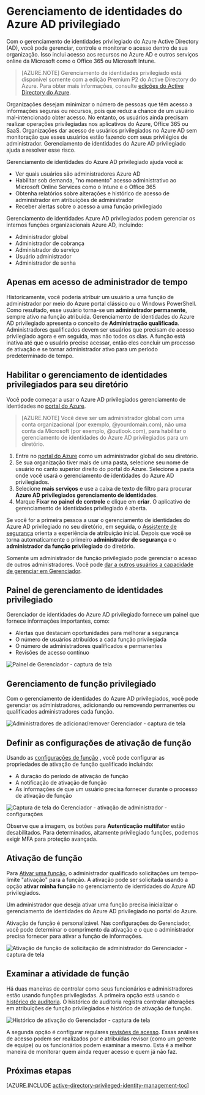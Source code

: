 <properties
    pageTitle="Gerenciamento de identidades do Azure AD privilegiado | Microsoft Azure"
    description="Um tópico que explica o que é gerenciamento de identidades do Azure AD privilegiados e como usar o Gerenciador para melhorar a segurança de nuvem."
    services="active-directory"
    documentationCenter=""
    authors="kgremban"
    manager="femila"
    editor=""/>

<tags
    ms.service="active-directory"
    ms.workload="identity"
    ms.tgt_pltfrm="na"
    ms.devlang="na"
    ms.topic="article"
    ms.date="09/16/2016"
    ms.author="kgremban"/>

# <a name="azure-ad-privileged-identity-management"></a>Gerenciamento de identidades do Azure AD privilegiado

Com o gerenciamento de identidades privilegiado do Azure Active Directory (AD), você pode gerenciar, controle e monitorar o acesso dentro de sua organização. Isso inclui acesso aos recursos no Azure AD e outros serviços online da Microsoft como o Office 365 ou Microsoft Intune.  

> [AZURE.NOTE] Gerenciamento de identidades privilegiado está disponível somente com a edição Premium P2 do Active Directory do Azure. Para obter mais informações, consulte [edições do Active Directory do Azure](active-directory-editions.md).

Organizações desejam minimizar o número de pessoas que têm acesso a informações seguras ou recursos, pois que reduz a chance de um usuário mal-intencionado obter acesso. No entanto, os usuários ainda precisam realizar operações privilegiadas nos aplicativos do Azure, Office 365 ou SaaS. Organizações dar acesso de usuários privilegiados no Azure AD sem monitoração que esses usuários estão fazendo com seus privilégios de administrador. Gerenciamento de identidades do Azure AD privilegiado ajuda a resolver esse risco.  

Gerenciamento de identidades do Azure AD privilegiado ajuda você a:  

- Ver quais usuários são administradores Azure AD
- Habilitar sob demanda, "no momento" acesso administrativo ao Microsoft Online Services como o Intune e o Office 365
- Obtenha relatórios sobre alterações e histórico de acesso de administrador em atribuições de administrador
- Receber alertas sobre o acesso a uma função privilegiado

Gerenciamento de identidades Azure AD privilegiados podem gerenciar os internos funções organizacionais Azure AD, incluindo:  

- Administrador global
- Administrador de cobrança
- Administrador do serviço  
- Usuário administrador
- Administrador de senha

## <a name="just-in-time-administrator-access"></a>Apenas em acesso de administrador de tempo

Historicamente, você poderia atribuir um usuário a uma função de administrador por meio do Azure portal clássico ou o Windows PowerShell. Como resultado, esse usuário torna-se um **administrador permanente**, sempre ativo na função atribuída. Gerenciamento de identidades do Azure AD privilegiado apresenta o conceito de **Administração qualificada**. Administradores qualificados devem ser usuários que precisam de acesso privilegiado agora e em seguida, mas não todos os dias. A função está inativa até que o usuário precise acessar, então eles concluir um processo de ativação e se tornar administrador ativo para um período predeterminado de tempo.

## <a name="enable-privileged-identity-management-for-your-directory"></a>Habilitar o gerenciamento de identidades privilegiados para seu diretório

Você pode começar a usar o Azure AD privilegiados gerenciamento de identidades no [portal do Azure](https://portal.azure.com/).

>[AZURE.NOTE] Você deve ser um administrador global com uma conta organizacional (por exemplo, @yourdomain.com), não uma conta da Microsoft (por exemplo, @outlook.com), para habilitar o gerenciamento de identidades do Azure AD privilegiados para um diretório.

1. Entre no [portal do Azure](https://portal.azure.com/) como um administrador global do seu diretório.
2. Se sua organização tiver mais de uma pasta, selecione seu nome de usuário no canto superior direito do portal do Azure. Selecione a pasta onde você usará o gerenciamento de identidades do Azure AD privilegiados.
3. Selecione **mais serviços** e use a caixa de texto de filtro para procurar **Azure AD privilegiados gerenciamento de identidades**.
4. Marque **Fixar no painel de controle** e clique em **criar**. O aplicativo de gerenciamento de identidades privilegiado é aberta.

Se você for a primeira pessoa a usar o gerenciamento de identidades do Azure AD privilegiado no seu diretório, em seguida, o [Assistente de segurança](active-directory-privileged-identity-management-security-wizard.md) orienta a experiência de atribuição inicial. Depois que você se torna automaticamente o primeiro **administrador de segurança** e o **administrador da função privilegiado** do diretório.

Somente um administrador de função privilegiado pode gerenciar o acesso de outros administradores. Você pode [dar a outros usuários a capacidade de gerenciar em Gerenciador](active-directory-privileged-identity-management-how-to-give-access-to-pim.md).

## <a name="privileged-identity-management-dashboard"></a>Painel de gerenciamento de identidades privilegiado

Gerenciador de identidades do Azure AD privilegiado fornece um painel que fornece informações importantes, como:

- Alertas que destacam oportunidades para melhorar a segurança
- O número de usuários atribuídos a cada função privilegiada  
- O número de administradores qualificados e permanentes
- Revisões de acesso contínuo

![Painel de Gerenciador - captura de tela][2]

## <a name="privileged-role-management"></a>Gerenciamento de função privilegiado

Com o gerenciamento de identidades do Azure AD privilegiados, você pode gerenciar os administradores, adicionando ou removendo permanentes ou qualificados administradores cada função.

![Administradores de adicionar/remover Gerenciador - captura de tela][3]

## <a name="configure-the-role-activation-settings"></a>Definir as configurações de ativação de função

Usando as [configurações de função](active-directory-privileged-identity-management-how-to-change-default-settings.md) , você pode configurar as propriedades de ativação de função qualificado incluindo:

- A duração do período de ativação de função
- A notificação de ativação de função
- As informações de que um usuário precisa fornecer durante o processo de ativação de função  

![Captura de tela do Gerenciador - ativação de administrador - configurações][4]

Observe que a imagem, os botões para **Autenticação multifator** estão desabilitados. Para determinados, altamente privilegiado funções, podemos exigir MFA para proteção avançada.

## <a name="role-activation"></a>Ativação de função  

Para [Ativar uma função](active-directory-privileged-identity-management-how-to-activate-role.md), o administrador qualificado solicitações um tempo-limite "ativação" para a função. A ativação pode ser solicitada usando a opção **ativar minha função** no gerenciamento de identidades do Azure AD privilegiados.

Um administrador que deseja ativar uma função precisa inicializar o gerenciamento de identidades do Azure AD privilegiado no portal do Azure.

Ativação de função é personalizável. Nas configurações do Gerenciador, você pode determinar o comprimento da ativação e o que o administrador precisa fornecer para ativar a função de informações.

![Ativação de função de solicitação de administrador do Gerenciador - captura de tela][5]

## <a name="review-role-activity"></a>Examinar a atividade de função

Há duas maneiras de controlar como seus funcionários e administradores estão usando funções privilegiadas. A primeira opção está usando o [histórico de auditoria](active-directory-privileged-identity-management-how-to-use-audit-log.md). O histórico de auditoria registra controlar alterações em atribuições de função privilegiados e histórico de ativação de função.

![Histórico de ativação do Gerenciador - captura de tela][6]

A segunda opção é configurar regulares [revisões de acesso](active-directory-privileged-identity-management-how-to-start-security-review.md). Essas análises de acesso podem ser realizados por e atribuídas revisor (como um gerente de equipe) ou os funcionários podem examinar a mesmo. Esta é a melhor maneira de monitorar quem ainda requer acesso e quem já não faz.


## <a name="next-steps"></a>Próximas etapas
[AZURE.INCLUDE [active-directory-privileged-identity-management-toc](../../includes/active-directory-privileged-identity-management-toc.md)]

<!--Image references-->

[1]: ./media/active-directory-privileged-identity-management-configure/PIM_EnablePim.png
[2]: ./media/active-directory-privileged-identity-management-configure/PIM_Dash.png
[3]: ./media/active-directory-privileged-identity-management-configure/PIM_AddRemove.png
[4]: ./media/active-directory-privileged-identity-management-configure/PIM_RoleActivationSettings.png
[5]: ./media/active-directory-privileged-identity-management-configure/PIM_RequestActivation.png
[6]: ./media/active-directory-privileged-identity-management-configure/PIM_ActivationHistory.png
